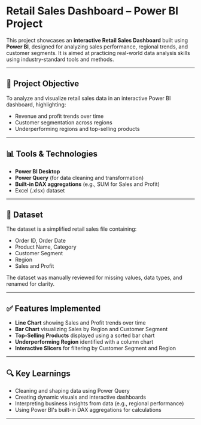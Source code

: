 # Retail Sales Dashboard – Power BI Project

This project showcases an **interactive Retail Sales Dashboard** built using **Power BI**, designed for analyzing sales performance, regional trends, and customer segments. It is aimed at practicing real-world data analysis skills using industry-standard tools and methods.

---

## 📌 Project Objective

To analyze and visualize retail sales data in an interactive Power BI dashboard, highlighting:

- Revenue and profit trends over time
- Customer segmentation across regions
- Underperforming regions and top-selling products

---

## 📊 Tools & Technologies

- **Power BI Desktop**
- **Power Query** (for data cleaning and transformation)
- **Built-in DAX aggregations** (e.g., SUM for Sales and Profit)
- Excel (.xlsx) dataset

---

## 📁 Dataset

The dataset is a simplified retail sales file containing:

- Order ID, Order Date
- Product Name, Category
- Customer Segment
- Region
- Sales and Profit

The dataset was manually reviewed for missing values, data types, and renamed for clarity.

---

## ✅ Features Implemented

- **Line Chart** showing Sales and Profit trends over time
- **Bar Chart** visualizing Sales by Region and Customer Segment
- **Top-Selling Products** displayed using a sorted bar chart
- **Underperforming Region** identified with a column chart
- **Interactive Slicers** for filtering by Customer Segment and Region

---

## 🔍 Key Learnings

- Cleaning and shaping data using Power Query
- Creating dynamic visuals and interactive dashboards
- Interpreting business insights from data (e.g., regional performance)
- Using Power BI's built-in DAX aggregations for calculations

---


